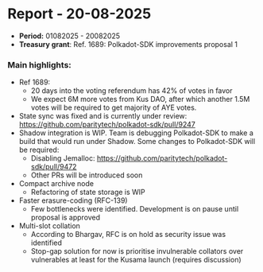 # Report - 20-08-2025

* **Period:** 01082025 - 20082025
* **Treasury grant**: Ref. 1689: Polkadot-SDK improvements proposal 1

### Main highlights:

* Ref 1689:
  * 20 days into the voting referendum has 42% of votes in favor
  * We expect 6M more votes from Kus DAO, after which another 1.5M votes will be required to get majority of AYE votes.
* State sync was fixed and is currently under review: https://github.com/paritytech/polkadot-sdk/pull/9247
* Shadow integration is WIP. Team is debugging Polkadot-SDK to make a build that would run under Shadow. Some changes to Polkadot-SDK will be required:
  * Disabling Jemalloc: https://github.com/paritytech/polkadot-sdk/pull/9472
  * Other PRs will be introduced soon
* Compact archive node
  * Refactoring of state storage is WIP
* Faster erasure-coding (RFC-139)
  * Few bottlenecks were identified. Development is on pause until proposal is approved
* Multi-slot collation
  * According to Bhargav, RFC is on hold as security issue was identified
  * Stop-gap solution for now is prioritise invulnerable collators over vulnerables at least for the Kusama launch (requires discussion)
 
